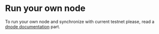 # Run your own node

To run your own node and synchronize with current testnet please, read a [dnode documentation](../architecture/dnode.md) part.
